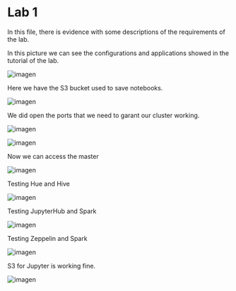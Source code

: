 # Lab 1

In this file, there is evidence with some descriptions of the requirements of the lab.

In this picture we can see the configurations and applications showed in the tutorial of the lab.

![imagen](https://user-images.githubusercontent.com/53051637/170847703-73b096a0-35bf-4a80-a6f8-6e774bed80ba.png)

Here we have the S3 bucket used to save notebooks.

![imagen](https://user-images.githubusercontent.com/53051637/170847892-e94d5aa9-00b9-4f69-92b5-3f300ab116e0.png)


We did open the ports that we need to garant our cluster working.

![imagen](https://user-images.githubusercontent.com/53051637/170848263-7effe08f-d421-4a95-941e-630cd8ce5b65.png)


![imagen](https://user-images.githubusercontent.com/53051637/170848195-2d75e848-ce31-454e-a54c-ce1ce4602137.png)


Now we can access the master

![imagen](https://user-images.githubusercontent.com/53051637/170848243-a556c188-8eca-4d0d-950e-6b2fd0548149.png)


Testing Hue and Hive

![imagen](https://user-images.githubusercontent.com/53051637/170848530-47e5952c-d03f-4481-a9d8-eb33701bfac9.png)


Testing JupyterHub and Spark

![imagen](https://user-images.githubusercontent.com/53051637/170848491-081c6f45-b3af-49e4-8ec4-15d49d7e7b6d.png)

Testing Zeppelin and Spark

![imagen](https://user-images.githubusercontent.com/53051637/170848627-3d9311dd-6238-4f44-8a5c-7a36ebe0486c.png)


S3 for Jupyter is working fine.

![imagen](https://user-images.githubusercontent.com/53051637/170848655-39be265a-9b0c-4f00-8a3f-098a5899b4f8.png)

